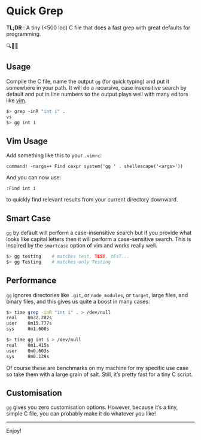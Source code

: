 # Quick Grep

**TL;DR** : A tiny (<500 loc) C file that does a fast grep with great defaults for programming.

🔍💨✨

## Usage

Compile the C file, name the output `gg` (for quick typing) and put it somewhere in your path. It will do a recursive, case insensitive search by default and put in line numbers so the output plays well with many editors like [vim](https://vimhelp.org/quickfix.txt.html).

```sh
$> grep -inR "int i" .
vs
$> gg int i
```

## Vim Usage

Add something like this to your `.vimrc`:

```vim
command! -nargs=+ Find cexpr system('gg ' . shellescape('<args>'))
```

And you can now use:

```vim
:Find int i
```

to quickly find relevant results from your current directory downward.

## Smart Case

`gg` by default will perform a case-insensitive search but if you provide what looks like capital letters then it will perform a case-sensitive search. This is inspired by the `smartcase` option of vim and works really well.

```sh
$> gg testing    # matches test, TEST, tEsT...
$> gg Testing    # matches only Testing
```

## Performance

`gg` ignores directories like `.git`, or `node_modules`, or `target`, large files, and binary files, and this gives us quite a boost in many cases:

```sh
$> time grep -inR "int i" . > /dev/null
real    0m32.282s
user    0m15.777s
sys     0m1.600s

$> time gg int i > /dev/null
real    0m1.415s
user    0m0.603s
sys     0m0.139s
```

Of course these are benchmarks on my machine for my specific use case so take them with a large grain of salt. Still, it’s pretty fast for a tiny C script.

## Customisation

`gg` gives you zero customisation options. However, because it’s a tiny, simple C file, you can probably make it do whatever you like!

---

Enjoy!
